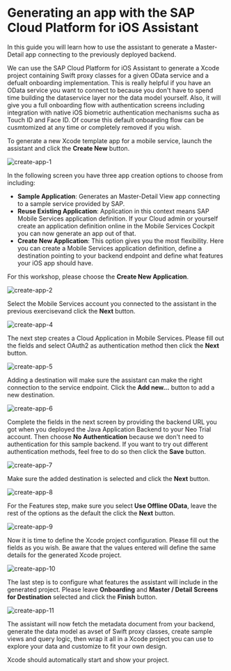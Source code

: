 # Generating an app with the SAP Cloud Platform for iOS Assistant

In this guide you will learn how to use the assistant to generate a Master-Detail app connecting to the previously deployed backend.

We can use the SAP Cloud Platform for iOS Assistant to generate a Xcode project containing Swift proxy classes for a given OData service and a defualt onboarding implementation. This is really helpful if you have an OData service you want to connect to because you don't have to spend time building the dataservice layer nor the data model yourself. Also, it will give you a full onboarding flow with authentication screens including integration with native iOS biometric authentication mechanisms sucha as Touch ID and Face ID. Of course this default onboarding flow can be cusmtomized at any time or completely removed if you wish.

To generate a new Xcode template app for a mobile service, launch the assistant and click the **Create New** button.

![create-app-1](https://user-images.githubusercontent.com/9074514/59391714-098eb100-8d2a-11e9-84d0-0585acb3d123.png)

In the following screen you have three app creation options to choose from including:

- **Sample Application**: Generates an Master-Detail View app connecting to a sample service provided by SAP.
- **Reuse Existing Application**: Application in this context means SAP Mobile Services application definition. If your Cloud admin or yourself create an application definition online in the Mobile Services Cockpit you can now generate an app out of that.
- **Create New Application**: This option gives you the most flexibility. Here you can create a Mobile Services application definition, define a destination pointing to your backend endpoint and define what features your iOS app should have.

For this workshop, please choose the **Create New Application**.

![create-app-2](https://user-images.githubusercontent.com/9074514/59391715-0a274780-8d2a-11e9-9ac0-741dbabafe63.png)

Select the Mobile Services account you connected to the assistant in the previous exercisevand click the **Next** button.

![create-app-4](https://user-images.githubusercontent.com/9074514/59391717-0a274780-8d2a-11e9-800f-4c4dc8749626.png)
<a name="changeui"/>

The next step creates a Cloud Application in Mobile Services. Please fill out the fields and select OAuth2 as authentication method then click the **Next** button.

![create-app-5](https://user-images.githubusercontent.com/9074514/59391718-0a274780-8d2a-11e9-8372-771b7d0e1b05.png)

Adding a destination will make sure the assistant can make the right connection to the service endpoint. Click the **Add new...** button to add a new destination.

![create-app-6](https://user-images.githubusercontent.com/9074514/59391719-0a274780-8d2a-11e9-8d4d-41c2ec51bf48.png)

Complete the fields in the next screen by providing the backend URL you got when you deployed the Java Application Backend to your Neo Trial account. Then choose **No Authentication** because we don't need to authentication for this sample backend. If you want to try out different authentication methods, feel free to do so then click the **Save** button.

![create-app-7](https://user-images.githubusercontent.com/9074514/59391720-0a274780-8d2a-11e9-9494-d63d8fd6de97.png)

Make sure the added destination is selected and click the **Next** button.

![create-app-8](https://user-images.githubusercontent.com/9074514/59391721-0abfde00-8d2a-11e9-928e-ac2aaf8bb034.png)

For the Features step, make sure you select **Use Offline OData**, leave the rest of the options as the default the click the **Next** button.

![create-app-9](https://user-images.githubusercontent.com/9074514/59391722-0abfde00-8d2a-11e9-8b21-d84b64d02b70.png)

Now it is time to define the Xcode project configuration. Please fill out the fields as you wish. Be aware that the values entered will define the same details for the generated Xcode project.

![create-app-10](https://user-images.githubusercontent.com/9074514/59391723-0abfde00-8d2a-11e9-9d41-74cb5c56b3b2.png)

The last step is to configure what features the assistant will include in the generated project. Please leave **Onboarding** and **Master / Detail Screens for Destination** selected and click the **Finish** button.

![create-app-11](https://user-images.githubusercontent.com/9074514/59391724-0abfde00-8d2a-11e9-900d-4dd6c5dff4c0.png)

The assistant will now fetch the metadata document from your backend, generate the data model as avset of Swift proxy classes, create sample views and query logic, then wrap it all in a Xcode project you can use to explore your data and customize to fit your own design.

Xcode should automatically start and show your project.
